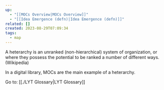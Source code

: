 ```yaml
---
up:
  - "[[MOCs Overview|MOCs Overview]]"
  - "[[Idea Emergence (defn)|Idea Emergence (defn)]]"
related: []
created: 2023-08-29T07:09:34
tags:
  - map
---
```

A heterarchy is an unranked (non-hierarchical) system of organization, or where they possess the potential to be ranked a number of different ways. (Wikipedia)

In a digital library, MOCs are the main example of a heterarchy.

Go to: [[./LYT Glossary|LYT Glossary]]